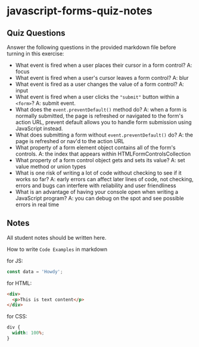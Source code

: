 # javascript-forms-quiz-notes

## Quiz Questions

Answer the following questions in the provided markdown file before turning in this exercise:

- What event is fired when a user places their cursor in a form control?
  A: focus
- What event is fired when a user's cursor leaves a form control?
  A: blur
- What event is fired as a user changes the value of a form control?
  A: input
- What event is fired when a user clicks the `"submit"` button within a `<form>`?
  A: submit event.
- What does the `event.preventDefault()` method do?
  A: when a form is normally submitted, the page is refreshed or navigated to the form's action URL, prevent default allows you to handle form submission using JavaScript instead.
- What does submitting a form without `event.preventDefault()` do?
  A: the page is refreshed or nav'd to the action URL
- What property of a form element object contains all of the form's controls.
  A: the index that appears within HTMLFormControlsCollection
- What property of a form control object gets and sets its value?
  A: set value method or union types
- What is one risk of writing a lot of code without checking to see if it works so far?
  A: early errors can affect later lines of code, not checking, errors and bugs can interfere with reliability and user friendliness
- What is an advantage of having your console open when writing a JavaScript program?
  A: you can debug on the spot and see possible errors in real time

## Notes

All student notes should be written here.

How to write `Code Examples` in markdown

for JS:

```javascript
const data = 'Howdy';
```

for HTML:

```html
<div>
  <p>This is text content</p>
</div>
```

for CSS:

```css
div {
  width: 100%;
}
```
